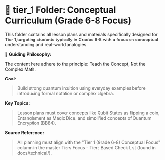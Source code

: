 # **📘 tier_1 Folder: Conceptual Curriculum (Grade 6-8 Focus)**

This folder contains all lesson plans and materials specifically designed for Tier 1,targeting students typically in Grades 6-8 with a focus on conceptual understanding and real-world analogies.

**🎯 Guiding Philosophy:**

The content here adhere to the principle: Teach the Concept, Not the Complex Math.

**Goal:**
>Build strong quantum intuition using everyday examples before introducing formal notation or complex algebra.

**Key Topics:**
>Lesson plans must cover concepts like Qubit States as flipping a coin, Entanglement as Magic Dice, and simplified concepts of Quantum Encryption (BB84).

**Source Reference:**
>All planning must align with the "Tier 1 (Grade 6-8) Conceptual Focus" column in the master Tiers Focus - Tiers Based Check List (found in docs/technical/).
